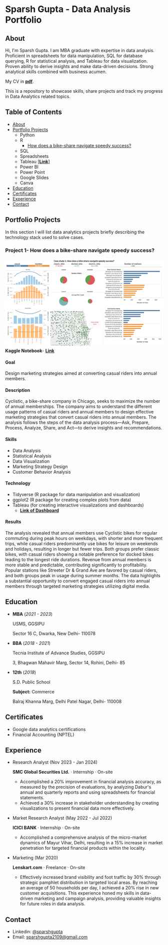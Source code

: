 # Sparsh Gupta - Data Analysis Portfolio
## About
Hi, I'm Sparsh Gupta. I am MBA graduate with expertise in data analysis. Proficient in spreadsheets for data manipulation, SQL for database querying, R for statistical analysis, and Tableau for data visualization. Proven ability to derive insights and make data-driven decisions. Strong analytical skills combined with business acumen.

My CV in [**pdf**](https://drive.google.com/file/d/15oRNTMasIY8gJxBsstAP6kzFhOC_i-PR/view?usp=sharing).

This is a repository to showcase skills, share projects and track my progress in Data Analytics related topics.
## Table of Contents
- [About](#about)
- [Portfolio Projects](#portfolio-projects)
    - Python
    - R
        - [How does a bike-share navigate speedy success?](#how-does-a-bike-share-navigate-speedy-success)
    - SQL
    - Spreadsheets
    - Tableau [[**Link**](https://public.tableau.com/app/profile/sparsh.gupta6875/vizzes)]
    - Power BI
    - Power Point
    - Google Slides
    - Canva
- [Education](#education)
- [Certificates](#certificates)
- [Experience](#experience)
- [Contact](#contact)
## Portfolio Projects
In this section I will list data analytics projects briefly describing the technology stack used to solve cases.

### Project 1- How does a bike-share navigate speedy success?
![Dashboard](Dashboard.png)
**Kaggle Notebook**- [**Link**](https://www.kaggle.com/code/sparshgupta2109/how-does-a-bike-share-navigate-speedy-success)
#### Goal
Design marketing strategies aimed at converting casual riders into annual members.

#### Description
Cyclistic, a bike-share company in Chicago, seeks to maximize the number of annual memberships. The company aims to understand the different usage patterns of casual riders and annual members to design effective marketing strategies that convert casual riders into annual members. The analysis follows the steps of the data analysis process—Ask, Prepare, Process, Analyze, Share, and Act—to derive insights and recommendations.

#### Skills
- Data Analysis
- Statistical Analysis
- Data Visualization
- Marketing Strategy Design
- Customer Behavior Analysis

#### Technology
- Tidyverse (R package for data manipulation and visualization)
- ggplot2 (R package for creating complex plots from data)
- Tableau (for creating interactive visualizations and dashboards)
    - [**Link of Dashboard**](https://public.tableau.com/app/profile/sparsh.gupta6875/viz/Casestudy1Howdoesabike-sharenavigatespeedysuccess/Dashboard3)

#### Results
The analysis revealed that annual members use Cyclistic bikes for regular commuting during peak hours on weekdays, with shorter and more frequent trips, while casual riders predominantly use bikes for leisure on weekends and holidays, resulting in longer but fewer trips. Both groups prefer classic bikes, with casual riders showing a notable preference for docked bikes leading to the longest ride durations. Revenue from annual members is more stable and predictable, contributing significantly to profitability. Popular stations like Streeter Dr & Grand Ave are favored by casual riders, and both groups peak in usage during summer months. The data highlights a substantial opportunity to convert engaged casual riders into annual members through targeted marketing strategies utilizing digital media.

## Education
- **MBA** (*2021 - 2023*)

  USMS, GGSIPU

  Sector 16 C, Dwarka, New Delhi- 110078
  
- **BBA** (*2018 - 2021*)
  
  Tecnia Institute of Advance Studies, GGSIPU
  
  3, Bhagwan Mahavir Marg, Sector 14, Rohini, Delhi- 85
  
- **12th** (*2018*)

  S.D. Public School

  **Subject:** Commerce

  Balraj Khanna Marg, Delhi Patel Nagar, Delhi- 110008

## Certificates
- Google data analytics certifications
- Financial Accounting (NPTEL)

## Experience
- Research Analyst (Nov 2023 - Jan 2024)

  **SMC Global Securities Ltd.** · Internship · On-site
    - Accomplished a 20% improvement in financial analysis accuracy, as measured by the precision of evaluations, by analyzing Dabur's annual and quarterly reports and using spreadsheets for financial statements.
    - Achieved a 30% increase in stakeholder understanding by creating visualizations to present financial data more effectively.

- Market Research Analyst (May 2022 - Jul 2022)

  **ICICI BANK** · Internship · On-site
  - Accomplished a comprehensive analysis of the micro-market dynamics of Mayur Vihar, Delhi, resulting in a 15% increase in market penetration for targeted financial products within the locality.

- Marketing (Mar 2020)

  **Lenskart.com** · Freelance · On-site
  - Effectively increased brand visibility and foot traffic by 30% through strategic pamphlet distribution in targeted local areas. By reaching an average of 50 households per day, I achieved a 20% rise in new customer acquisitions. This experience honed my skills in data- driven marketing and campaign analysis, providing valuable insights for future roles in data analysis.

## Contact
- Linkedin: [@sparshgupta](https://www.linkedin.com/in/sparsh-gupta-21sep2000/)
- Email: sparshgupta2109@gmail.com
